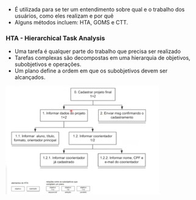 
- É utilizada para se ter um entendimento sobre qual e o trabalho dos usuários, como eles realizam e por quê
- Alguns métodos incluem: HTA, GOMS e CTT.

### HTA - Hierarchical Task Analysis

- Uma tarefa é qualquer parte do trabalho que precisa ser realizado
- Tarefas complexas são decompostas em uma hierarquia de objetivos, subobjetivos e operações.
-  Um plano define a ordem em que os subobjetivos devem ser alcançados.

<img src="../../../Screenshots/hta1.png" width="80%" height="80%" />
